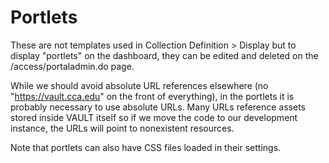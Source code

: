 # Portlets

These are not templates used in Collection Definition > Display but to display "portlets" on the dashboard, they can be edited and deleted on the /access/portaladmin.do page.

While we should avoid absolute URL references elsewhere (no "https://vault.cca.edu" on the front of everything), in the portlets it is probably necessary to use absolute URLs. Many URLs reference assets stored inside VAULT itself so if we move the code to our development instance, the URLs will point to nonexistent resources.

Note that portlets can also have CSS files loaded in their settings.
